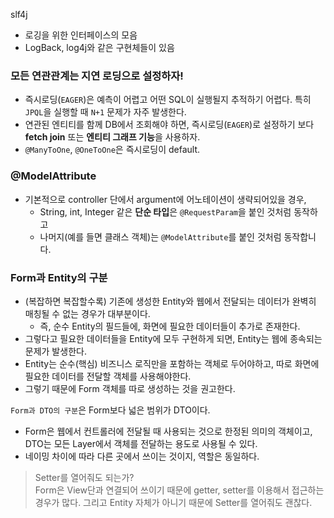 slf4j
- 로깅을 위한 인터페이스의 모음
- LogBack, log4j와 같은 구현체들이 있음

### 모든 연관관계는 지연 로딩으로 설정하자!
- 즉시로딩(`EAGER`)은 예측이 어렵고 어떤 SQL이 실행될지 추적하기 어렵다. 특히 `JPQL`을 실행할 때 `N+1` 문제가 자주 발생한다.
- 연관된 엔티티를 함께 DB에서 조회해야 하면, 즉시로딩(`EAGER`)로 설정하기 보다 **fetch join** 또는 **엔티티 그래프 기능**을 사용하자.
- `@ManyToOne`, `@OneToOne`은 즉시로딩이 default.

### @ModelAttribute
- 기본적으로 controller 단에서 argument에 어노테이션이 생략되어있을 경우,
  - String, int, Integer 같은 **단순 타입**은 `@RequestParam`을 붙인 것처럼 동작하고 
  - 나머지(예를 들면 클래스 객체)는 `@ModelAttribute`를 붙인 것처럼 동작합니다.

### Form과 Entity의 구분
- (복잡하면 복잡할수록) 기존에 생성한 Entity와 웹에서 전달되는 데이터가 완벽히 매칭될 수 없는 경우가 대부분이다.
  - 즉, 순수 Entity의 필드들에, 화면에 필요한 데이터들이 추가로 존재한다. 
- 그렇다고 필요한 데이터들을 Entity에 모두 구현하게 되면, Entity는 웹에 종속되는 문제가 발생한다.
- Entity는 순수(핵심) 비즈니스 로직만을 포함하는 객체로 두어야하고, 따로 화면에 필요한 데이터를 전달할 객체를 사용해야한다. 
- 그렇기 때문에 Form 객체를 따로 생성하는 것을 권고한다.

`Form과 DTO의 구분`은 Form보다 넓은 범위가 DTO이다.
  - Form은 웹에서 컨트롤러에 전달될 때 사용되는 것으로 한정된 의미의 객체이고, DTO는 모든 Layer에서 객체를 전달하는 용도로 사용될 수 있다.
  - 네이밍 차이에 따라 다른 곳에서 쓰이는 것이지, 역할은 동일하다. 
> Setter를 열어줘도 되는가?<br>
> Form은 View단과 연결되어 쓰이기 때문에 getter, setter를 이용해서 접근하는 경우가 많다. 그리고 Entity 자체가 아니기 때문에 Setter를 열어줘도 괜찮다. 
 